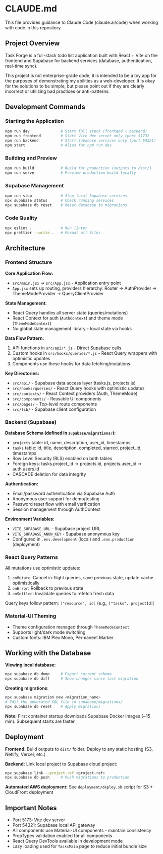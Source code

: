 # CLAUDE.md

This file provides guidance to Claude Code (claude.ai/code) when working with code in this repository.

## Project Overview

Task Forge is a full-stack todo list application built with React + Vite on the frontend and Supabase for backend services (database, authentication, real-time sync).

This project is not enterprise-grade code, it is intended to be a toy app for the purposes of demonstrating my abilities as a web-developer. It is okay for the solutions to be simple, but please point out if they are clearly incorrect or utilizing bad practices or anti-patterns. 

## Development Commands

### Starting the Application
```bash
npm run dev              # Start full stack (frontend + backend)
npm run frontend         # Start Vite dev server only (port 5173)
npm run backend          # Start Supabase services only (port 54321)
npm start                # Alias for npm run dev
```

### Building and Preview
```bash
npm run build            # Build for production (outputs to dist/)
npm run serve            # Preview production build locally
```

### Supabase Management
```bash
npm run stop             # Stop local Supabase services
npx supabase status      # Check running services
npx supabase db reset    # Reset database to migrations
```

### Code Quality
```bash
npx eslint .             # Run linter
npx prettier --write .   # Format all files
```

## Architecture

### Frontend Structure

**Core Application Flow:**
- `src/main.jsx` → `src/App.jsx` - Application entry point
- `App.jsx` sets up routing, providers hierarchy: Router → AuthProvider → ThemeModeProvider → QueryClientProvider

**State Management:**
- React Query handles all server state (queries/mutations)
- React Context for auth (`AuthContext`) and theme mode (`ThemeModeContext`)
- No global state management library - local state via hooks

**Data Flow Pattern:**
1. API functions in `src/api/*.js` - Direct Supabase calls
2. Custom hooks in `src/hooks/queries/*.js` - React Query wrappers with optimistic updates
3. Components use these hooks for data fetching/mutations

**Key Directories:**
- `src/api/` - Supabase data access layer (tasks.js, projects.js)
- `src/hooks/queries/` - React Query hooks with optimistic updates
- `src/contexts/` - React Context providers (Auth, ThemeMode)
- `src/components/` - Reusable UI components
- `src/pages/` - Top-level route components
- `src/lib/` - Supabase client configuration

### Backend (Supabase)

**Database Schema (defined in `supabase/migrations/`):**
- `projects` table: id, name, description, user_id, timestamps
- `tasks` table: id, title, description, completed, starred, project_id, timestamps
- Row Level Security (RLS) enabled on both tables
- Foreign keys: tasks.project_id → projects.id, projects.user_id → auth.users.id
- CASCADE deletion for data integrity

**Authentication:**
- Email/password authentication via Supabase Auth
- Anonymous user support for demo/testing
- Password reset flow with email verification
- Session management through AuthContext

**Environment Variables:**
- `VITE_SUPABASE_URL` - Supabase project URL
- `VITE_SUPABASE_ANON_KEY` - Supabase anonymous key
- Configured in `.env.development` (local) and `.env.production` (deployment)

### React Query Patterns

All mutations use optimistic updates:
1. `onMutate`: Cancel in-flight queries, save previous state, update cache optimistically
2. `onError`: Rollback to previous state
3. `onSettled`: Invalidate queries to refetch fresh data

Query keys follow pattern: `["resource", id]` (e.g., `["tasks", projectId]`)

### Material-UI Theming

- Theme configuration managed through `ThemeModeContext`
- Supports light/dark mode switching
- Custom fonts: IBM Plex Mono, Permanent Marker

## Working with the Database

**Viewing local database:**
```bash
npx supabase db dump     # Export current schema
npx supabase db diff     # Show changes since last migration
```

**Creating migrations:**
```bash
npx supabase migration new <migration_name>
# Edit the generated SQL file in supabase/migrations/
npx supabase db reset    # Apply migrations
```

**Note:** First container startup downloads Supabase Docker images (~15 min). Subsequent starts are faster.

## Deployment

**Frontend:** Build outputs to `dist/` folder. Deploy to any static hosting (S3, Netlify, Vercel, etc.)

**Backend:** Link local project to Supabase cloud project:
```bash
npx supabase link --project-ref <project-ref>
npx supabase db push     # Push migrations to production
```

**Automated AWS deployment:** See `deployment/deploy.sh` script for S3 + CloudFront deployment

## Important Notes

- Port 5173: Vite dev server
- Port 54321: Supabase local API gateway
- All components use Material-UI components - maintain consistency
- PropTypes validation enabled for all components
- React Query DevTools available in development mode
- Lazy loading used for `TasksMain` page to reduce initial bundle size
